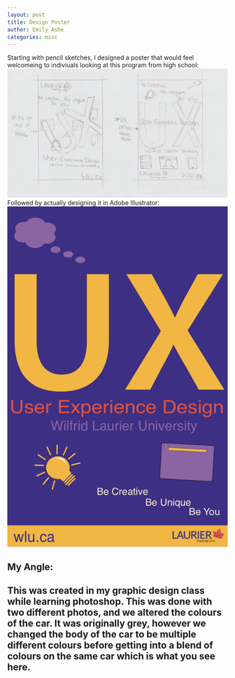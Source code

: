 ```yaml
---
layout: post
title: Design Poster
author: Emily Ashe
categories: misc
---
```




Starting with pencil sketches, I designed a poster that would feel welcomeing to indiviuals looking at this program from high school:
![Netlify CMS Screenshot](/assets/img/uploads/pencilposter.jpeg)
Followed by actually designing it in Adobe Illustrator:
![Netlify CMS Screenshot|512x397,20%](/assets/img/uploads/illustratorposter.jpeg)

**My Angle:**
---
This was created in my graphic design class while learning photoshop. This was done with two different photos, and we altered the colours of the car. It was originally grey, however we changed the body of the car to be multiple different colours before getting into a blend of colours on the same car which is what you see here.
---
